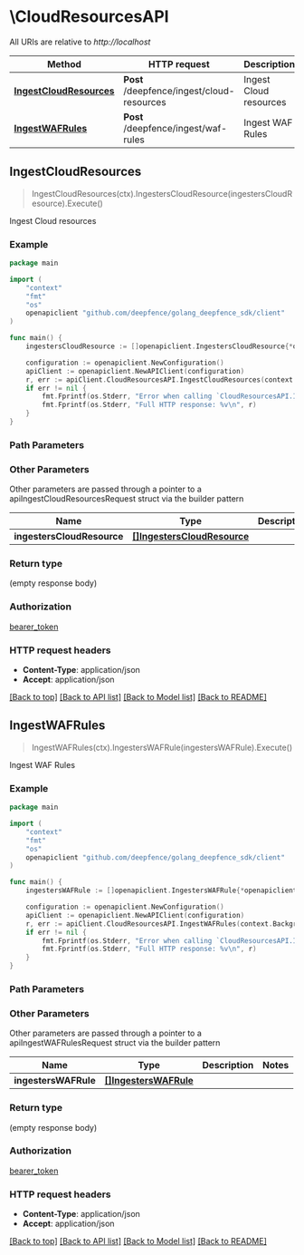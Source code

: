 # \CloudResourcesAPI

All URIs are relative to *http://localhost*

Method | HTTP request | Description
------------- | ------------- | -------------
[**IngestCloudResources**](CloudResourcesAPI.md#IngestCloudResources) | **Post** /deepfence/ingest/cloud-resources | Ingest Cloud resources
[**IngestWAFRules**](CloudResourcesAPI.md#IngestWAFRules) | **Post** /deepfence/ingest/waf-rules | Ingest WAF Rules



## IngestCloudResources

> IngestCloudResources(ctx).IngestersCloudResource(ingestersCloudResource).Execute()

Ingest Cloud resources



### Example

```go
package main

import (
    "context"
    "fmt"
    "os"
    openapiclient "github.com/deepfence/golang_deepfence_sdk/client"
)

func main() {
    ingestersCloudResource := []openapiclient.IngestersCloudResource{*openapiclient.NewIngestersCloudResource()} // []IngestersCloudResource |  (optional)

    configuration := openapiclient.NewConfiguration()
    apiClient := openapiclient.NewAPIClient(configuration)
    r, err := apiClient.CloudResourcesAPI.IngestCloudResources(context.Background()).IngestersCloudResource(ingestersCloudResource).Execute()
    if err != nil {
        fmt.Fprintf(os.Stderr, "Error when calling `CloudResourcesAPI.IngestCloudResources``: %v\n", err)
        fmt.Fprintf(os.Stderr, "Full HTTP response: %v\n", r)
    }
}
```

### Path Parameters



### Other Parameters

Other parameters are passed through a pointer to a apiIngestCloudResourcesRequest struct via the builder pattern


Name | Type | Description  | Notes
------------- | ------------- | ------------- | -------------
 **ingestersCloudResource** | [**[]IngestersCloudResource**](IngestersCloudResource.md) |  | 

### Return type

 (empty response body)

### Authorization

[bearer_token](../README.md#bearer_token)

### HTTP request headers

- **Content-Type**: application/json
- **Accept**: application/json

[[Back to top]](#) [[Back to API list]](../README.md#documentation-for-api-endpoints)
[[Back to Model list]](../README.md#documentation-for-models)
[[Back to README]](../README.md)


## IngestWAFRules

> IngestWAFRules(ctx).IngestersWAFRule(ingestersWAFRule).Execute()

Ingest WAF Rules



### Example

```go
package main

import (
    "context"
    "fmt"
    "os"
    openapiclient "github.com/deepfence/golang_deepfence_sdk/client"
)

func main() {
    ingestersWAFRule := []openapiclient.IngestersWAFRule{*openapiclient.NewIngestersWAFRule("Action_example", "RemoteIp_example")} // []IngestersWAFRule |  (optional)

    configuration := openapiclient.NewConfiguration()
    apiClient := openapiclient.NewAPIClient(configuration)
    r, err := apiClient.CloudResourcesAPI.IngestWAFRules(context.Background()).IngestersWAFRule(ingestersWAFRule).Execute()
    if err != nil {
        fmt.Fprintf(os.Stderr, "Error when calling `CloudResourcesAPI.IngestWAFRules``: %v\n", err)
        fmt.Fprintf(os.Stderr, "Full HTTP response: %v\n", r)
    }
}
```

### Path Parameters



### Other Parameters

Other parameters are passed through a pointer to a apiIngestWAFRulesRequest struct via the builder pattern


Name | Type | Description  | Notes
------------- | ------------- | ------------- | -------------
 **ingestersWAFRule** | [**[]IngestersWAFRule**](IngestersWAFRule.md) |  | 

### Return type

 (empty response body)

### Authorization

[bearer_token](../README.md#bearer_token)

### HTTP request headers

- **Content-Type**: application/json
- **Accept**: application/json

[[Back to top]](#) [[Back to API list]](../README.md#documentation-for-api-endpoints)
[[Back to Model list]](../README.md#documentation-for-models)
[[Back to README]](../README.md)

